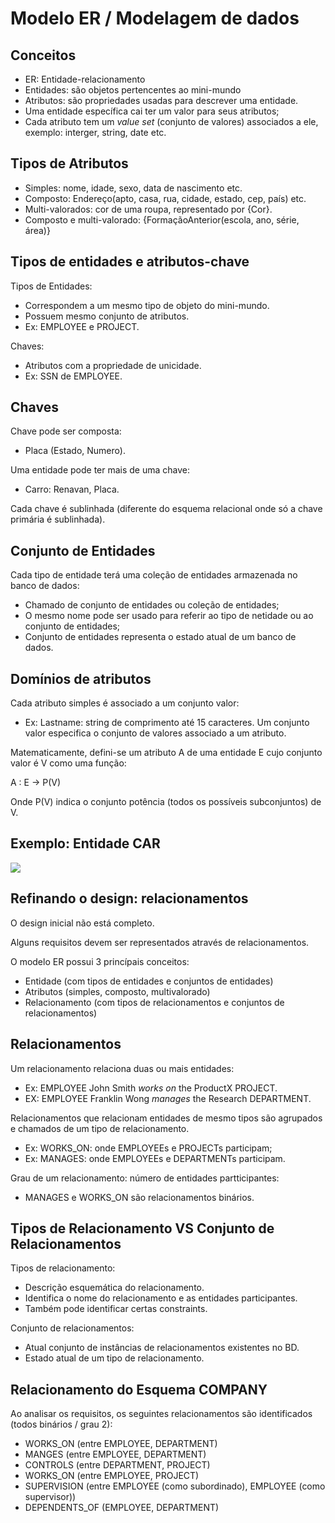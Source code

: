 # Modelo ER / Modelagem de dados

## Conceitos

* ER: Entidade-relacionamento
* Entidades: são objetos pertencentes ao mini-mundo
* Atributos: são propriedades usadas para descrever uma entidade.
* Uma entidade específica cai ter um valor para seus atributos;
* Cada atributo tem um *value set* (conjunto de valores) associados a ele, exemplo: interger, string, date etc.

## Tipos de Atributos

* Simples: nome, idade, sexo, data de nascimento etc.
* Composto: Endereço(apto, casa, rua, cidade, estado, cep, país) etc.
* Multi-valorados: cor de uma roupa, representado por {Cor}.
* Composto e multi-valorado: {FormaçãoAnterior(escola, ano, série, área)}

## Tipos de entidades e atributos-chave

Tipos de Entidades:
* Correspondem a um mesmo tipo de objeto do mini-mundo.
* Possuem mesmo conjunto de atributos.
* Ex: EMPLOYEE e PROJECT.

Chaves:
* Atributos com a propriedade de unicidade.
* Ex: SSN de EMPLOYEE.

## Chaves

Chave pode ser composta:
* Placa (Estado, Numero).

Uma entidade pode ter mais de uma chave:
* Carro: Renavan, Placa.

Cada chave é sublinhada (diferente do esquema relacional onde só a chave primária é sublinhada).

## Conjunto de Entidades

Cada tipo de entidade terá uma coleção de entidades armazenada no banco de dados:
* Chamado de conjunto de entidades ou coleção de entidades;
* O mesmo nome pode ser usado para referir ao tipo de netidade ou ao conjunto de entidades;
* Conjunto de entidades representa o estado atual de um banco de dados.

## Domínios de atributos

Cada atributo simples é associado a um conjunto valor:
* Ex: Lastname: string de comprimento até 15 caracteres.
Um conjunto valor especifica o conjunto de valores associado a um atributo.

Matematicamente, defini-se um atributo A de uma entidade E cujo conjunto valor é V como uma função:

A : E → P(V)

Onde P(V) indica o conjunto potência (todos os possíveis subconjuntos) de V.

## Exemplo: Entidade CAR

<img src="https://github.com/RonnyldoSilva/UFCG---Database-1/blob/master/Images/EntidadeCar.png">

## Refinando o design: relacionamentos

O design inicial não está completo.

Alguns requisitos devem ser representados através de relacionamentos.

O modelo ER possui 3 princípais conceitos:
* Entidade (com tipos de entidades e conjuntos de entidades)
* Atributos (simples, composto, multivalorado)
* Relacionamento (com tipos de relacionamentos e conjuntos de relacionamentos)

## Relacionamentos

Um relacionamento relaciona duas ou mais entidades:
* Ex: EMPLOYEE John Smith *works on* the ProductX PROJECT.
* EX: EMPLOYEE Franklin Wong *manages* the Research DEPARTMENT.

Relacionamentos que relacionam entidades de mesmo tipos são agrupados e chamados de um tipo de relacionamento.
* Ex: WORKS_ON: onde EMPLOYEEs e PROJECTs participam;
* Ex: MANAGES: onde EMPLOYEEs e DEPARTMENTs participam.

Grau de um relacionamento: número de entidades partticipantes:
* MANAGES e WORKS_ON são relacionamentos binários.

## Tipos de Relacionamento VS Conjunto de Relacionamentos

Tipos de relacionamento:
* Descrição esquemática do relacionamento.
* Identifica o nome do relacionamento e as entidades participantes.
* Também pode identificar certas constraints.

Conjunto de relacionamentos:
* Atual conjunto de instâncias de relacionamentos existentes no BD.
* Estado atual de um tipo de relacionamento.

## Relacionamento do Esquema COMPANY

Ao analisar os requisitos, os seguintes relacionamentos são identificados (todos binários / grau 2):
* WORKS_ON (entre EMPLOYEE, DEPARTMENT)
* MANGES (entre EMPLOYEE, DEPARTMENT)
* CONTROLS (entre DEPARTMENT, PROJECT)
* WORKS_ON (entre EMPLOYEE, PROJECT)
* SUPERVISION (entre EMPLOYEE (como subordinado), EMPLOYEE (como supervisor))
* DEPENDENTS_OF (EMPLOYEE, DEPARTMENT)

